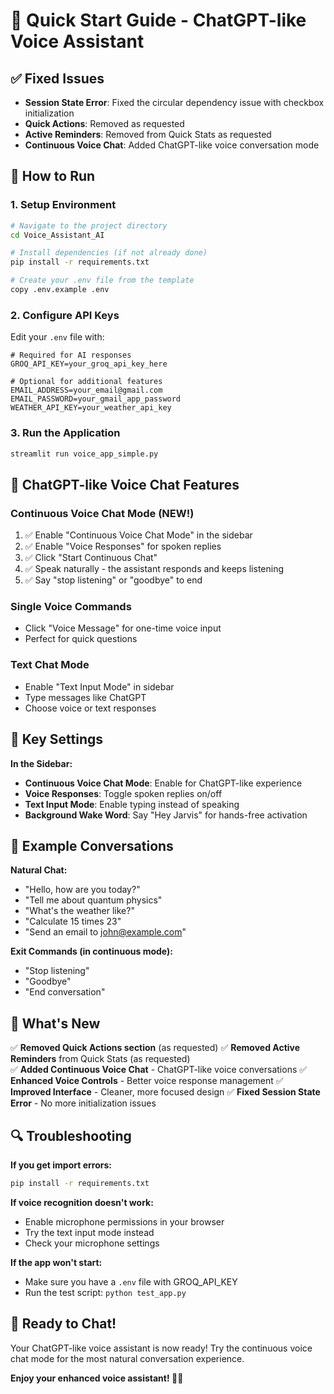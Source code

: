 # 🚀 Quick Start Guide - ChatGPT-like Voice Assistant

## ✅ Fixed Issues
- **Session State Error**: Fixed the circular dependency issue with checkbox initialization
- **Quick Actions**: Removed as requested
- **Active Reminders**: Removed from Quick Stats as requested
- **Continuous Voice Chat**: Added ChatGPT-like voice conversation mode

## 🎯 How to Run

### 1. **Setup Environment**
```bash
# Navigate to the project directory
cd Voice_Assistant_AI

# Install dependencies (if not already done)
pip install -r requirements.txt

# Create your .env file from the template
copy .env.example .env
```

### 2. **Configure API Keys**
Edit your `.env` file with:
```env
# Required for AI responses
GROQ_API_KEY=your_groq_api_key_here

# Optional for additional features
EMAIL_ADDRESS=your_email@gmail.com
EMAIL_PASSWORD=your_gmail_app_password
WEATHER_API_KEY=your_weather_api_key
```

### 3. **Run the Application**
```bash
streamlit run voice_app_simple.py
```

## 🎤 ChatGPT-like Voice Chat Features

### **Continuous Voice Chat Mode** (NEW!)
1. ✅ Enable "Continuous Voice Chat Mode" in the sidebar
2. ✅ Enable "Voice Responses" for spoken replies
3. ✅ Click "Start Continuous Chat"
4. ✅ Speak naturally - the assistant responds and keeps listening
5. ✅ Say "stop listening" or "goodbye" to end

### **Single Voice Commands**
- Click "Voice Message" for one-time voice input
- Perfect for quick questions

### **Text Chat Mode**
- Enable "Text Input Mode" in sidebar
- Type messages like ChatGPT
- Choose voice or text responses

## 🔧 Key Settings

**In the Sidebar:**
- **Continuous Voice Chat Mode**: Enable for ChatGPT-like experience
- **Voice Responses**: Toggle spoken replies on/off
- **Text Input Mode**: Enable typing instead of speaking
- **Background Wake Word**: Say "Hey Jarvis" for hands-free activation

## 💬 Example Conversations

**Natural Chat:**
- "Hello, how are you today?"
- "Tell me about quantum physics"
- "What's the weather like?"
- "Calculate 15 times 23"
- "Send an email to john@example.com"

**Exit Commands (in continuous mode):**
- "Stop listening"
- "Goodbye"
- "End conversation"

## 🎉 What's New

✅ **Removed Quick Actions section** (as requested)
✅ **Removed Active Reminders** from Quick Stats (as requested)  
✅ **Added Continuous Voice Chat** - ChatGPT-like voice conversations
✅ **Enhanced Voice Controls** - Better voice response management
✅ **Improved Interface** - Cleaner, more focused design
✅ **Fixed Session State Error** - No more initialization issues

## 🔍 Troubleshooting

**If you get import errors:**
```bash
pip install -r requirements.txt
```

**If voice recognition doesn't work:**
- Enable microphone permissions in your browser
- Try the text input mode instead
- Check your microphone settings

**If the app won't start:**
- Make sure you have a `.env` file with GROQ_API_KEY
- Run the test script: `python test_app.py`

## 🎯 Ready to Chat!

Your ChatGPT-like voice assistant is now ready! Try the continuous voice chat mode for the most natural conversation experience.

**Enjoy your enhanced voice assistant! 🤖✨**